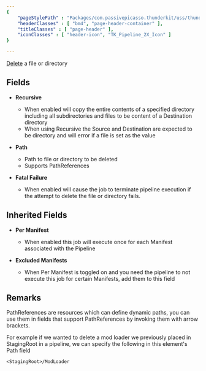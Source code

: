 ```yaml
---
{ 
	"pageStylePath" : "Packages/com.passivepicasso.thunderkit/uss/thunderkit_style.uss",
	"headerClasses" : [ "bm4", "page-header-container" ],
	"titleClasses" : [ "page-header" ],
	"iconClasses" : [ "header-icon", "TK_Pipeline_2X_Icon" ]
}

---
```


[Delete](assetlink://Packages/com.passivepicasso.thunderkit/Editor/Core/Pipelines/Jobs/Delete.cs) a file or directory

## Fields
* **Recursive**
  - When enabled will copy the entire contents of a specified directory including all subdirectories and files to be content of a Destination directory
  - When using Recursive the Source and Destination are expected to be directory and will error if a file is set as the value
* **Path**
  - Path to file or directory to be deleted
  - Supports PathReferences

* **Fatal Failure**
  - When enabled will cause the job to terminate pipeline execution if the attempt to delete the file or directory fails.

## Inherited Fields
* **Per Manifest**
  - When enabled this job will execute once for each Manifest associated with the Pipeline

* **Excluded Manifests**
  - When Per Manifest is toggled on and you need the pipeline to not execute this job for certain Manifests, add them to this field

## Remarks

PathReferences are resources which can define dynamic paths, you can use them in fields that support PathReferences by invoking them with arrow brackets.

For example if we wanted to delete a mod loader we previously placed in StagingRoot in a pipeline, we can specify the following in this element's Path field

`<StagingRoot>/ModLoader`